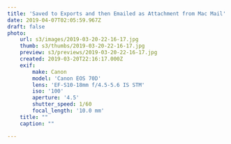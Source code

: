 ```yaml
---
title: 'Saved to Exports and then Emailed as Attachment from Mac Mail'
date: 2019-04-07T02:05:59.967Z
draft: false
photo:
    url: s3/images/2019-03-20-22-16-17.jpg
    thumb: s3/thumbs/2019-03-20-22-16-17.jpg
    preview: s3/previews/2019-03-20-22-16-17.jpg
    created: 2019-03-20T22:16:17.000Z
    exif:
        make: Canon
        model: 'Canon EOS 70D'
        lens: 'EF-S10-18mm f/4.5-5.6 IS STM'
        iso: '100'
        aperture: '4.5'
        shutter_speed: 1/60
        focal_length: '10.0 mm'
    title: ""
    caption: ""

---
```

